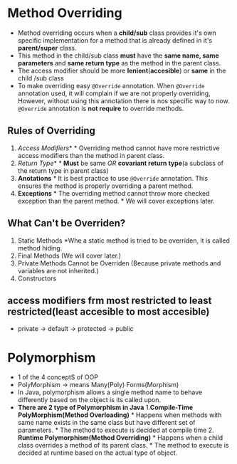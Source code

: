 # Method Overriding
* Method overriding occurs when a **child/sub** class provides it's own specific implementation for a method that is already
defined in it's **parent/super** class.
* This method in the child/sub class **must** have the **same name, same parameters** and **same return type**
as the method in the parent class.
* The access modifier should be more **lenient**(**accesible**) or **same** in the child /sub class
* To make overriding easy `@Override` annotation. When `@Override` annotation used, it will complain if we are not
properly overriding, However, without using this annotation there is nos specific way to now.
`@Override` annotation is **not require** to override methods.

## Rules of Overriding
1. *Access Modifiers**
        * Overriding method cannot have more restrictive access modifiers than the method in parent class.
2. *Return Type**
        * **Must** be same *OR* **covariant return type**(a subclass of the return type in parent class) 
3. **Anotations**
        * It is best practice to use `@Override` annotation. This ensures the method is properly overriding a parent method.
4.  **Exceptions**
        * The overriding method cannot throw more checked exception than the parent method.
        * We will cover exceptions later.

## What Can't be Overriden?
1. Static Methods
    *Whe a static method is tried to be overriden, it is called method hiding.
2. Final Methods (We will cover later.)
3. Private Methods Cannot be Overriden (Because private methods and variables are not inherited.)
4. Constructors

## access modifiers frm most restricted to least restricted(least accesible to most accesible)
* private -> default -> protected -> public

# Polymorphism
* 1 of the 4 conceptS of OOP
* PolyMorphism -> means Many(Poly) Forms(Morphism)
* In Java, polymorphism allows a single method name to behave differently based on the object is its called upon.
* **There are 2 type of Polymorphism in Java** 
    1.**Compile-Time PolyMorphism(Method Overloading)**
            * Happens when methods with same name exists in the same class but have different set of parameters.
            * The method to execute is decided at compile time
    2. **Runtime Polymorphism(Method Overriding)**
            * Happens when a child class overrides a method of its parent class.
            * The method to execute is decided at runtime based on the actual type of object.
